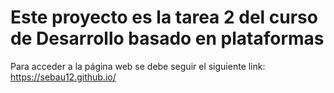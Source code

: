 # Este proyecto es la tarea 2 del curso de Desarrollo basado en plataformas 
Para acceder a la página web se debe seguir el siguiente link: https://sebau12.github.io/
